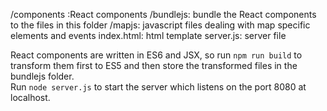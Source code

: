 /components :React components
/bundlejs: bundle the React components to the files in this folder
/mapjs: javascript files dealing with map specific elements and events
index.html: html template
server.js: server file


React components are written in ES6 and JSX, so run ```npm run build``` to transform them first to ES5 and then store the transformed files in the bundlejs folder.  
Run ```node server.js``` to start the server which listens on the port 8080 at localhost. 
